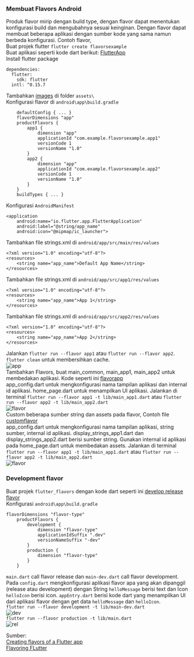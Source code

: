### Membuat Flavors Android
Produk flavor mirip dengan build type, dengan flavor dapat menentukan konfigurasi build dan mengubahnya sesuai keinginan. 
Dengan flavor dapat membuat beberapa aplikasi dengan sumber kode yang sama namun berbeda konfigurasi. Contoh flavor,\
Buat projek flutter `flutter create flavorsexample`\
Buat aplikasi seperti kode dart berikut: [FlutterApp](https://github.com/Fourthten/praxis-academy/tree/master/novice/04-04/latihan/libfluterflavor)\
Install flutter package
```
dependencies:
  flutter:
    sdk: flutter
  intl: ^0.15.7
```
Tambahkan [images](https://github.com/Fourthten/praxis-academy/tree/master/novice/04-04/latihan/imageflavor) di folder `assets\`\
Konfigurasi flavor di `android\app\build.gradle`
```
    defaultConfig { ... }
    flavorDimensions "app"
    productFlavors {
        app1 {
            dimension "app"
            applicationId "com.example.flavorsexample.app1"
            versionCode 1
            versionName "1.0"
        }
        app2 {
            dimension "app"
            applicationId "com.example.flavorsexample.app2"
            versionCode 1
            versionName "1.0"
        }
    }
    buildTypes { ... }
```
Konfigurasi `AndroidManifest`
```
<application
    android:name="io.flutter.app.FlutterApplication"
    android:label="@string/app_name"
    android:icon="@mipmap/ic_launcher">
```
Tambahkan file strings.xml di `android/app/src/main/res/values`
```
<?xml version="1.0" encoding="utf-8"?>
<resources>
    <string name="app_name">Default App Name</string>
</resources>
```
Tambahkan file strings.xml di `android/app/src/app1/res/values`
```
<?xml version="1.0" encoding="utf-8"?>
<resources>
    <string name="app_name">App 1</string>
</resources>
```
Tambahkan file strings.xml di `android/app/src/app2/res/values`
```
<?xml version="1.0" encoding="utf-8"?>
<resources>
    <string name="app_name">App 2</string>
</resources>
```
Jalankan `flutter run --flavor app1` atau `flutter run --flavor app2`. `flutter clean` untuk membersihkan cache.\
![app](https://github.com/Fourthten/praxis-academy/blob/master/novice/04-04/latihan/images/app1.PNG)\
Tambahkan Flavors, buat main_common, main_app1, main_app2 untuk membedakan aplikasi. Kode seperti ini [flavorapp](https://github.com/Fourthten/praxis-academy/tree/master/novice/04-04/latihan/libflavor)\
app_config.dart untuk mengkonfigurasi nama tampilan aplikasi dan internal id aplikasi. 
home_page.dart untuk menampilkan UI aplikasi. 
Jalankan di terminal `flutter run --flavor app1 -t lib/main_app1.dart` atau 
`flutter run --flavor app2 -t lib/main_app2.dart`\
![flavor](https://github.com/Fourthten/praxis-academy/blob/master/novice/04-04/latihan/images/flavorapp2.PNG)\
Custom beberapa sumber string dan assets pada flavor, Contoh file [customflavor](https://github.com/Fourthten/praxis-academy/tree/master/novice/04-04/latihan/libcustom)\
app_config.dart untuk mengkonfigurasi nama tampilan aplikasi, string sumber, internal id aplikasi. 
display_strings_app1.dart dan display_strings_app2.dart berisi sumber string. 
Gunakan internal id aplikasi pada home_page.dart untuk membedakan assets. 
Jalankan di terminal `flutter run --flavor app1 -t lib/main_app1.dart` atau 
`flutter run --flavor app2 -t lib/main_app2.dart`\
![flavor](https://github.com/Fourthten/praxis-academy/blob/master/novice/04-04/latihan/images/flavorapp.png)
### Development flavor
Buat projek `flutter_flavors` dengan kode dart seperti ini [develop release flavor](https://github.com/Fourthten/praxis-academy/tree/master/novice/04-04/latihan/libdevelop)\
Konfigurasi `android\app\build.gradle`
```
flavorDimensions "flavor-type"
    productFlavors {
        development {
            dimension "flavor-type"
            applicationIdSuffix ".dev"
            versionNameSuffix "-dev"
        }
        production {
            dimension "flavor-type"
        }
    }
```
`main.dart` call flavor release dan `main-dev.dart` call flavor development. 
Pada `config.dart` mengkonfigurasi aplikasi flavor apa yang akan dipanggil (release atau development) 
dengan String `helloMessage` berisi text dan Icon `helloIcon` berisi icon. 
`appEntry.dart` berisi kode dart yang menampilkan UI dari aplikasi flavor dengan get data `helloMessage` dan `helloIcon`.\
`flutter run --flavor development -t lib/main-dev.dart`\
![dev](https://github.com/Fourthten/praxis-academy/blob/master/novice/04-04/latihan/images/development.PNG)\
`flutter run --flavor production -t lib/main.dart`\
![rel](https://github.com/Fourthten/praxis-academy/blob/master/novice/04-04/latihan/images/release.PNG)

Sumber:\
[Creating flavors of a Flutter app](https://cogitas.net/creating-flavors-of-a-flutter-app/)\
[Flavoring FLutter](https://medium.com/@salvatoregiordanoo/flavoring-flutter-392aaa875f36)